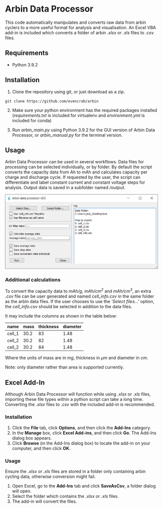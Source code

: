 # Arbin Data Processor

This code automatically manipulates and converts raw data from arbin cyclers to a more useful format for analysis and visualisation. An Excel VBA add-in is included which converts a folder of arbin *.xlsx* or *.xls* files to *.csv* files.

## Requirements

- Python 3.9.2

## Installation

1. Clone the repository using git, or just download as a zip.

~~~
git clone https://github.com/ovencrab/arbin
~~~

2. Make sure your python environment has the required packages installed (*requirements.txt* is included for virtualenv and *environment.yml* is included for conda)

3. Run *arbin_main.py* using Python 3.9.2 for the GUI version of Arbin Data Processor, or *arbin_manual.py* for the terminal version.

## Usage

Arbin Data Processor can be used in several workflows. Data files for processing can be selected individually, or by folder. By default the script converts the capacity data from Ah to mAh and calculates capacity per charge and discharge cycle. If requested by the user, the script can differentiate and label constant current and constant voltage steps for analysis. Output data is saved in a subfolder named */output*.

![ArbinGUI](/assets/GUI.png)

### Additional calculations

To convert the capacity data to *mAh/g*, *mAh/cm<sup>2</sup>* and *mAh/cm<sup>3</sup>*, an extra *.csv* file can be user generated and named *cell_info.csv* in the same folder as the arbin data files. If the user chooses to use the *'Select files...'* option, the *cell_info.csv* should be selected in addition to the data files.

It may include the columns as shown in the table below:

| name   | mass | thickness | diameter |
|--------|------|-----------|----------|
| cell_1 | 30.2 | 83        | 1.48     |
| cell_2 | 30.2 | 82        | 1.48     |
| cell_2 | 30.2 | 84        | 1.48     |

Where the units of mass are in *mg*, thickness in *&mu;m* and diameter in *cm*.

Note: only diameter rather than area is supported currently.

## Excel Add-In

Although Arbin Data Processor will function while using *.xlsx* or *.xls* files, importing these file types within a python script can take a long time. Converting the *.xlsx* files to *.csv* with the included add-in is recommended.

### Installation

1. Click the **File** tab, click **Options**, and then click the **Add-Ins** category.
2. In the **Manage** box, click **Excel Add-ins**, and then click **Go**. The Add-Ins dialog box appears.
3. Click **Browse** (in the Add-Ins dialog box) to locate the add-in on your computer, and then click **OK**.

### Usage

Ensure the *.xlsx* or *.xls* files are stored in a folder only containing arbin cycling data, otherwise conversion might fail.

1. Open Excel, go to the **Add-Ins** tab and click **SaveAsCsv**, a folder dialog will open.
2. Select the folder which contains the *.xlsx* or *.xls* files.
3. The add-in will convert the files.
